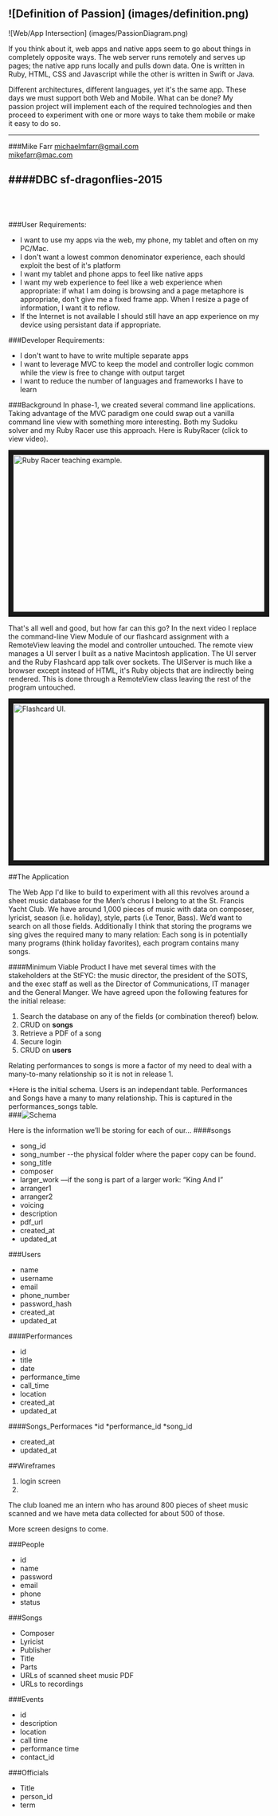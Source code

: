 ![Definition of Passion] (images/definition.png)
---

![Web/App Intersection] (images/PassionDiagram.png)

If you think about it, web apps and native apps seem to go about things in completely opposite ways.  The web server runs remotely and serves up pages; the native app runs locally and pulls down data.  One is written in Ruby, HTML, CSS and Javascript while the other is written in Swift or Java. 

Different architectures, different languages, yet it's the same app.  These days we must support both Web and Mobile. What can be done?  My passion project will implement each of the required technologies and then proceed to experiment with one or more ways to take them mobile or make it easy to do so.

---

###Mike Farr
michaelmfarr@gmail.com <br>
mikefarr@mac.com

####DBC sf-dragonflies-2015
---
<br><br><br>
###User Requirements:
* I want to use my apps via the web, my phone, my tablet and often on my PC/Mac.
* I don't want a lowest common denominator experience, each should exploit the best of it's platform
* I want my tablet and phone apps to feel like native apps
* I want my web experience to feel like a web experience when appropriate: if what I am doing is browsing and a page metaphore is appropriate, don't give me a fixed frame app.  When I resize a page of information, I want it to reflow.
* If the Internet is not available I should still have an app experience on my device using persistant data if appropriate.
 
###Developer Requirements:
* I don't want to have to write multiple separate apps
* I want to leverage MVC to keep the model and controller logic common while the view is free to change with output target
* I want to reduce the number of languages and frameworks I have to learn

###Background
In phase-1, we created several command line applications.  Taking advantage of the MVC paradigm one could swap out a vanilla command line view with something more interesting. Both my Sudoku solver and my Ruby Racer use this approach.  Here is RubyRacer (click to view video).

<a href="http://www.youtube.com/watch?feature=player_embedded&v=7eWvCm3l7pQ
" target="_blank"><img src="http://img.youtube.com/vi/7eWvCm3l7pQ/0.jpg" 
alt="Ruby Racer teaching example." width="560" height="315" border="10" /></a>

That's all well and good, but how far can this go? In the next video I replace the command-line View Module of our flashcard assignment with a RemoteView leaving the model and controller untouched.  The remote view manages a UI server I built as a native Macintosh application.  The UI server and the Ruby Flashcard app talk over sockets.  The UIServer is much like a browser except instead of HTML, it's Ruby objects that are indirectly being rendered. This is done through a RemoteView class leaving the rest of the program untouched.   
 
<a href="http://www.youtube.com/watch?feature=player_embedded&v=37ZlKUeJXfM
" target="_blank"><img src="http://img.youtube.com/vi/37ZlKUeJXfM/0.jpg" 
alt="Flashcard UI." width="560" height="315" border="10" /></a>

##The Application

The Web App I'd like to build to experiment with all this revolves around a sheet music database for the Men’s chorus I belong to at the St. Francis Yacht Club.  We have around 1,000 pieces of music with data on composer, lyricist, season (i.e. holiday), style, parts (i.e Tenor, Bass). We’d want to search on all those fields.  Additionally I think that storing the programs we sing gives the required many to many relation: Each song is in potentially many programs (think holiday favorites), each program contains many songs.  

####Minimum Viable Product
I have met several times with the stakeholders at the StFYC: the music director, the president of the SOTS, and the exec staff as well as the Director of Communications, IT manager and the General Manger.  We have agreed upon the following features for the initial release: 
<br>

1. Search the database on any of the fields (or combination thereof) below.  
2. CRUD on **songs**  
3. Retrieve a PDF of a song
4. Secure login
5. CRUD on **users**
	 
Relating performances to songs is more a factor of my need to deal with a many-to-many relationship so it is not in release 1.
	
  *Here is the initial schema. Users is an independant table.  Performances and Songs have a many to many relationship.  This is captured in the performances_songs table.
 <br>
###![Schema](schema.png)
    
Here is the information we’ll be storing for each of our...
####songs
* song_id		
* song_number		--the physical folder where the paper copy can be found.
* song_title
* composer
* larger_work		––if the song is part of a larger work: “King And I”    
* arranger1			
* arranger2
* voicing
* description
* pdf_url				
* created_at
* updated_at

###Users
* name
* username
* email 
* phone_number
* password_hash
* created_at
* updated_at

####Performances
* id
* title
* date
* performance_time
* call_time
* location
* created_at
* updated_at


####Songs_Performaces
*id
*performance_id
*song_id
* created_at
* updated_at


##Wireframes
1. login screen
2. 


The club loaned me an intern who has around 800 pieces of sheet music scanned and we have meta data collected for about 500 of those.  

More screen designs to come.

###People
* id
* name
* password
* email
* phone
* status

###Songs
* Composer
* Lyricist
* Publisher
* Title
* Parts
* URLs of scanned sheet music PDF
* URLs to recordings

###Events
* id
* description
* location
* call time
* performance time
* contact_id


###Officials
* Title
* person_id
* term



